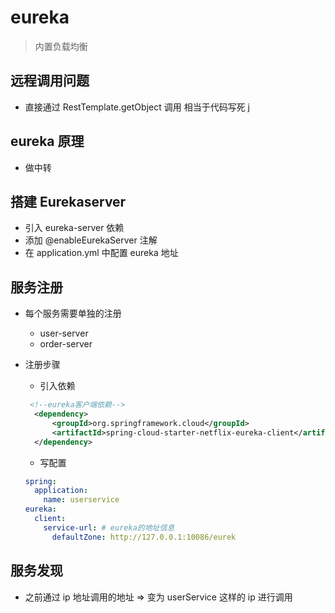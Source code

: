 # eureka

> 内置负载均衡

## 远程调用问题

- 直接通过 RestTemplate.getObject 调用 相当于代码写死 j

## eureka 原理

- 做中转

## 搭建 Eurekaserver

- 引入 eureka-server 依赖
- 添加 @enableEurekaServer 注解
- 在 application.yml 中配置 eureka 地址

## 服务注册

- 每个服务需要单独的注册
  - user-server
  - order-server
- 注册步骤

  - 引入依赖

  ```xml
   <!--eureka客户端依赖-->
    <dependency>
        <groupId>org.springframework.cloud</groupId>
        <artifactId>spring-cloud-starter-netflix-eureka-client</artifactId>
    </dependency>
  ```

  - 写配置

  ```yml
  spring:
    application:
      name: userservice
  eureka:
    client:
      service-url: # eureka的地址信息
        defaultZone: http://127.0.0.1:10086/eurek
  ```

## 服务发现

- 之前通过 ip 地址调用的地址 => 变为 userService 这样的 ip 进行调用
